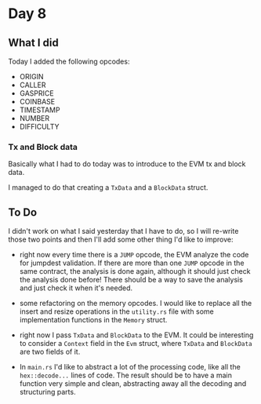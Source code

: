 # Day 8

## What I did

Today I added the following opcodes:

- ORIGIN
- CALLER
- GASPRICE
- COINBASE
- TIMESTAMP
- NUMBER
- DIFFICULTY

### Tx and Block data

Basically what I had to do today was to introduce to the EVM tx and block data.

I managed to do that creating a `TxData` and a `BlockData` struct.  

## To Do

I didn't work on what I said yesterday that I have to do, so I will re-write those two points and
then I'll add some other thing I'd like to improve:

- right now every time there is a `JUMP` opcode, the EVM analyze the code for jumpdest validation.
If there are more than one `JUMP` opcode in the same contract, the analysis is done again, although
it should just check the analysis done before! There should be a way to save the analysis and just
check it when it's needed.

- some refactoring on the memory opcodes. I would like to replace all the insert and resize operations
in the `utility.rs` file with some implementation functions in the `Memory` struct.

- right now I pass `TxData` and `BlockData` to the EVM. It could be interesting to consider a `Context` field
in the `Evm` struct, where `TxData` and `BlockData` are two fields of it.

- In `main.rs` I'd like to abstract a lot of the processing code, like all the `hex::decode...` lines of code.
The result should be to have a main function very simple and clean, abstracting away all the decoding and structuring parts.
